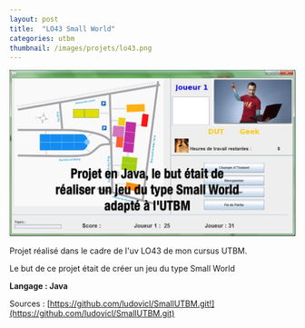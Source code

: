 ```yaml
---
layout: post
title:  "LO43 Small World"
categories: utbm
thumbnail: /images/projets/lo43.png
---
```



![LO43 Small World](/images/projets/lo43.png)

Projet réalisé dans le cadre de l'uv LO43 de mon cursus UTBM.

Le but de ce projet était de créer un jeu du type Small World

**Langage : Java**

Sources : [https://github.com/ludovicl/SmallUTBM.git!](https://github.com/ludovicl/SmallUTBM.git)
